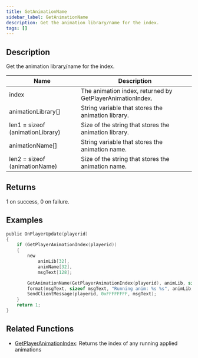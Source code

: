 ```yaml
---
title: GetAnimationName
sidebar_label: GetAnimationName
description: Get the animation library/name for the index.
tags: []
---
```


## Description

Get the animation library/name for the index.

| Name                             | Description                                               |
| -------------------------------- | --------------------------------------------------------- |
| index                            | The animation index, returned by GetPlayerAnimationIndex. |
| animationLibrary[]               | String variable that stores the animation library.        |
| len1 = sizeof (animationLibrary) | Size of the string that stores the animation library.     |
| animationName[]                  | String variable that stores the animation name.           |
| len2 = sizeof (animationName)    | Size of the string that stores the animation name.        |

## Returns

1 on success, 0 on failure.

## Examples

```c
public OnPlayerUpdate(playerid)
{
    if (GetPlayerAnimationIndex(playerid))
    {
        new
            animLib[32],
            animName[32],
            msgText[128];

        GetAnimationName(GetPlayerAnimationIndex(playerid), animLib, sizeof animLib, animName, sizeof animName);
        format(msgText, sizeof msgText, "Running anim: %s %s", animLib, animName);
        SendClientMessage(playerid, 0xFFFFFFFF, msgText);
    }
    return 1;
}
```

## Related Functions

- [GetPlayerAnimationIndex](GetPlayerAnimationIndex): Returns the index of any running applied animations
